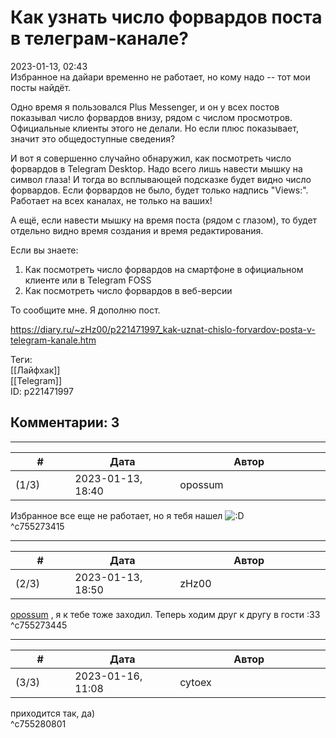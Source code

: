 Как узнать число форвардов поста в телеграм-канале?
===================================================

  
2023-01-13, 02:43  
 Избранное на дайари временно не работает, но кому надо -- тот мои посты найдёт.   
   
 Одно время я пользовался Plus Messenger, и он у всех постов показывал число форвардов внизу, рядом с числом просмотров. Официальные клиенты этого не делали. Но если плюс показывает, значит это общедоступные сведения?   
   
 И вот я совершенно случайно обнаружил, как посмотреть число форвардов в Telegram Desktop. Надо всего лишь навести мышку на символ глаза! И тогда во всплывающей подсказке будет видно число форвардов. Если форвардов не было, будет только надпись "Views:". Работает на всех каналах, не только на ваших!   
   
 А ещё, если навести мышку на время поста (рядом с глазом), то будет отдельно видно время создания и время редактирования.   
   
 Если вы знаете:   
 1. Как посмотреть число форвардов на смартфоне в официальном клиенте или в Telegram FOSS   
 2. Как посмотреть число форвардов в веб-версии   
   
 То сообщите мне. Я дополню пост.   
  
<https://diary.ru/~zHz00/p221471997_kak-uznat-chislo-forvardov-posta-v-telegram-kanale.htm>  
  
Теги:  
[[Лайфхак]]  
[[Telegram]]  
ID: p221471997  


Комментарии: 3
--------------

  


---



|         #         |              Дата              |                     Автор                     |           ID           |
| --- | --- | --- | --- |
| (1/3) | 2023-01-13, 18:40 | opossum | c755273415 |

  
 Избранное все еще не работает, но я тебя нашел ![:D](/picture/1131.gif)   
 ^c755273415

---



|         #         |              Дата              |                     Автор                     |           ID           |
| --- | --- | --- | --- |
| (2/3) | 2023-01-13, 18:50 | zHz00 | c755273445 |

  
  [opossum](https://pssm.diary.ru "змей о двух головах")  , я к тебе тоже заходил. Теперь ходим друг к другу в гости :33   
 ^c755273445

---



|         #         |              Дата              |                     Автор                     |           ID           |
| --- | --- | --- | --- |
| (3/3) | 2023-01-16, 11:08 | cytoex | c755280801 |

  
 приходится так, да)   
 ^c755280801